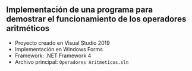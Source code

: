 ## Implementación de una programa para demostrar el funcionamiento de los operadores aritméticos

- Proyecto creado en Visual Studio 2019
- Implementación en Windows Forms
- Framework: .NET Framework 4
- Archivo principal: `Operadores Aritmeticos.sln`
